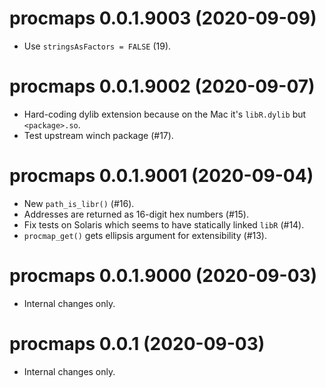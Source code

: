 # procmaps 0.0.1.9003 (2020-09-09)

- Use `stringsAsFactors = FALSE` (19).


# procmaps 0.0.1.9002 (2020-09-07)

- Hard-coding dylib extension because on the Mac it's `libR.dylib` but `<package>.so`.
- Test upstream winch package (#17).


# procmaps 0.0.1.9001 (2020-09-04)

- New `path_is_libr()` (#16).
- Addresses are returned as 16-digit hex numbers (#15).
- Fix tests on Solaris which seems to have statically linked `libR` (#14).
- `procmap_get()` gets ellipsis argument for extensibility (#13).


# procmaps 0.0.1.9000 (2020-09-03)

- Internal changes only.


# procmaps 0.0.1 (2020-09-03)

- Internal changes only.


